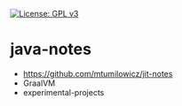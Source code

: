 [![License: GPL v3](https://img.shields.io/badge/License-GPLv3-blue.svg)](https://www.gnu.org/licenses/gpl-3.0)
# java-notes

* https://github.com/mtumilowicz/jit-notes
* GraalVM
* experimental-projects
